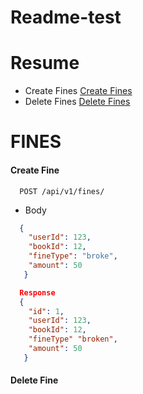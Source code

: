 # Readme-test

# Resume
 - Create Fines [Create Fines](#createFine)
 - Delete Fines [Delete Fines](#deleteFine)

# FINES
#### <a name="createFine"></a> Create Fine

```http
  POST /api/v1/fines/
```

-  Body
```json
  {
    "userId": 123,
    "bookId": 12,
    "fineType": "broke",
    "amount": 50
   }
```

```json
  Response
  {
    "id": 1,
    "userId": 123,
    "bookId": 12,
    "fineType" "broken",
    "amount": 50
   }
```

#### <a name="deleteFine"></a> Delete Fine


